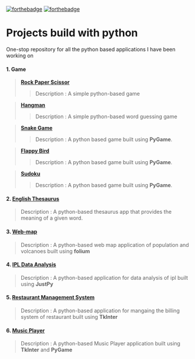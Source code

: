 [![forthebadge](https://forthebadge.com/images/badges/made-with-python.svg)](https://forthebadge.com)
[![forthebadge](https://forthebadge.com/images/badges/check-it-out.svg)](https://forthebadge.com)

# Projects build with python

One-stop repository for all the python based applications I have been working on
#### 1. Game
> **[Rock Paper Scissor](https://github.com/Subathra19/rock_paper_scissor)**
  >> Description : A simple python-based game  

> **[Hangman](https://github.com/Subathra19/hangman)**
  >> Description : A simple python-based word guessing game  

>  **[Snake Game](https://github.com/Subathra19/snakegame)**
  >> Description : A python based game built using **PyGame**.

>  **[Flappy Bird](https://github.com/Subathra19/flappybird)**
  >> Description : A python based game built using **PyGame**.

>  **[Sudoku](https://github.com/Subathra19/py_sudoku)**
  >> Description : A python based game built using **PyGame**.




#### 2. [English Thesaurus](https://github.com/Subathra19/theasurus)
> Description : A python-based thesaurus app that provides the meaning of a given word. 

#### 3. [Web-map](https://github.com/Subathra19/webmap)
> Description : A python-based web map application of population and volcanoes built using **folium**

#### 4. [IPL Data Analysis](https://github.com/Subathra19/ipl)
> Description : A python-based application for data analysis of ipl built using **JustPy**

#### 5. [Restaurant Management System](https://github.com/Subathra19/restaurant-management-system)
> Description : A python-based application for mangaing the billing system of restaurant built using **TkInter**

#### 6. [Music Player](https://github.com/Subathra19/music-player)
> Description : A python-based Music Player application built using **TkInter** and **PyGame**
